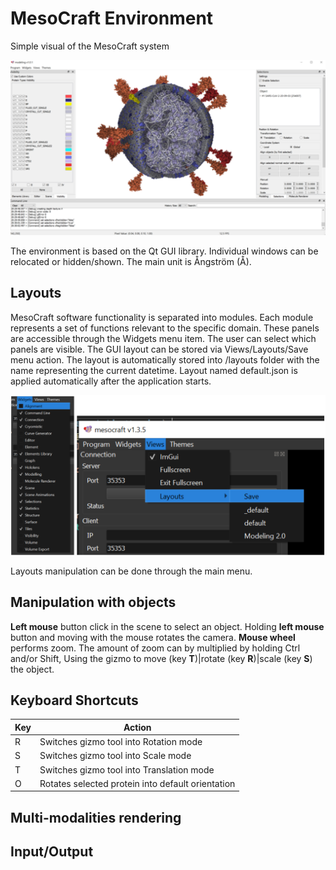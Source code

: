 # MesoCraft Environment

Simple visual of the MesoCraft system

![](_media/MesoCraft_window.png)

The environment is based on the Qt GUI library. Individual windows can be relocated or hidden/shown. The main unit is Ångström (Å).

## Layouts

MesoCraft software functionality is separated into modules. Each module represents a set of functions relevant to the specific domain. These panels are accessible through the Widgets menu item. The user can select which panels are visible. The GUI layout can be stored via Views/Layouts/Save menu action. The layout is automatically stored into /layouts folder with the name representing the current datetime. Layout named default.json is applied automatically after the application starts.

![](_media/layout_manipulation.png)

Layouts manipulation can be done through the main menu.

## Manipulation with objects

**Left mouse** button click in the scene to select an object.
Holding **left mouse** button and moving with the mouse rotates the camera.
**Mouse wheel** performs zoom. The amount of zoom can by multiplied by holding Ctrl and/or Shift,
Using the gizmo to move (key **T**)|rotate (key **R**)|scale (key **S**) the object.

## Keyboard Shortcuts

| Key            | Action                                            |
|----------------|---------------------------------------------------|
| R              | Switches gizmo tool into Rotation mode            |
| S              | Switches gizmo tool into Scale mode               |
| T              | Switches gizmo tool into Translation mode         |
| O              | Rotates selected protein into default orientation |


## Multi-modalities rendering
## Input/Output
